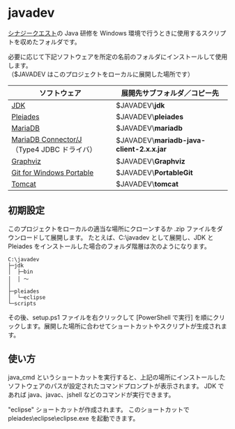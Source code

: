 # javadev

[シナジークエスト](https://synergyquest.jp/)の Java 研修を Windows 環境で行うときに使用するスクリプトを収めたフォルダです。

必要に応じて下記ソフトウェアを所定の名前のフォルダにインストールして使用します。  
（$JAVADEV はこのプロジェクトをローカルに展開した場所です）

|ソフトウェア|展開先サブフォルダ／コピー先|
|---|---|
|[JDK](https://adoptium.net/releases.html?variant=openjdk17&jvmVariant=hotspot)|$JAVADEV\\**jdk**|
|[Pleiades](https://mergedoc.osdn.jp/)|$JAVADEV\\**pleiades**|
|[MariaDB](https://mariadb.org/download/)|$JAVADEV\\**mariadb**|
|[MariaDB Connector/J](https://mariadb.com/downloads/connectors/connectors-data-access/java8-connector)（Type4 JDBC ドライバ）|$JAVADEV\\**mariadb-java-client-2.x.x.jar**|
|[Graphviz](https://graphviz.org/download/)|$JAVADEV\\**Graphviz**|
|[Git for Windows Portable](https://git-scm.com/download/win)|$JAVADEV\\**PortableGit**|
|[Tomcat](https://tomcat.apache.org/)|$JAVADEV\\**tomcat**|


## 初期設定

このプロジェクトをローカルの適当な場所にクローンするか .zip ファイルをダウンロードして展開します。
たとえば、C:\\javadev として展開し、JDK と Pleiades をインストールした場合のフォルダ階層は次のようになります。

```
C:\javadev
├─jdk
│  ├─bin
│  │ ～
│
├─pleiades
│  └─eclipse
└─scripts
```

その後、setup.ps1 ファイルを右クリックして [PowerShell で実行] を順にクリックします。展開した場所に合わせてショートカットやスクリプトが生成されます。

## 使い方

java_cmd というショートカットを実行すると、上記の場所にインストールしたソフトウェアのパスが設定されたコマンドプロンプトが表示されます。
JDK であれば java、javac、jshell などのコマンドが実行できます。

"eclipse" ショートカットが作成されます。
このショートカットで pleiades\\eclipse\\eclipse.exe を起動できます。

